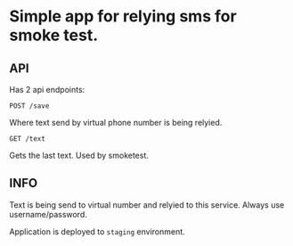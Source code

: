 # Simple app for relying sms for smoke test.

## API

Has 2 api endpoints:

```
POST /save
```

Where text send by virtual phone number is being relyied.

```
GET /text
```

Gets the last text. Used by smoketest.

## INFO

Text is being send to virtual number and relyied to this service.
Always use username/password.


Application is deployed to `staging` environment.
